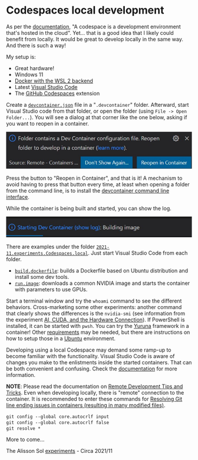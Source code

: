 # Codespaces local development

As per the [documentation](https://docs.github.com/en/codespaces/overview), "A codespace is a development environment that's hosted in the cloud". Yet... that is a good idea that I likely could benefit from locally. It would be great to develop locally in the same way. And there is such a way!

My setup is:

- Great hardware!
- Windows 11
- [Docker with the WSL 2 backend](https://docs.docker.com/desktop/windows/wsl/)
- Latest [Visual Studio Code](https://code.visualstudio.com/Download)
- The [GitHub Codespaces](https://marketplace.visualstudio.com/items?itemName=GitHub.codespaces) extension

Create a [`devcontainer.json`](https://code.visualstudio.com/docs/remote/devcontainerjson-reference) file in a "`.devcontainer`" folder. Afterward, start Visual Studio code from that folder, or open the folder (using `File -> Open Folder...`). You will see a dialog at that corner like the one below, asking if you want to reopen in a container.

![Reopen in container](2021-11.experiments.Codespaces.local/2021-11.vscode.reopen.in.container.jpg)

Press the button to "Reopen in Container", and that is it! A mechanism to avoid having to press that button every time, at least when opening a folder from the command line, is to install the [devcontainer command line interface](https://code.visualstudio.com/docs/remote/devcontainer-cli).

While the container is being built and started, you can show the log.

![Show log](2021-11.experiments.Codespaces.local/2021-11.vscode.show.log.jpg)

There are examples under the folder [`2021-11.experiments.Codespaces.local`](./2021-11.experiments.Codespaces.local/). Just start Visual Studio Code from each folder.

- [`build.dockerfile`](./2021-11.experiments.Codespaces.local/build.dockerfile/): builds a Dockerfile based on Ubuntu distribution and install some dev tools.
- [`run.image`](./2021-11.experiments.Codespaces.local/run.image/): downloads a common NVIDIA image and starts the container with parameters to use GPUs.

Start a terminal window and try the `whoami` command to see the different behaviors. Cross-marketing some other experiments: another command that clearly shows the differences is the `nvidia-smi` (see information from the experiment [AI, CUDA, and the Hardware Connection](https://github.com/alissonsol/experiments/blob/main/2021/2021-11.experiments.CUDA.md)). If PowerShell is installed, it can be started with `pwsh`. You can try the [Yuruna](https://github.com/alissonsol/yuruna) framework in a container! Other [requirements](https://github.com/alissonsol/yuruna/blob/main/docs/requirements.md) may be needed, but there are instructions on how to setup those in a [Ubuntu](https://github.com/alissonsol/yuruna/blob/main/docs/ubuntu.md) environment.

Developing using a local Codespace may demand some ramp-up to become familiar with the functionality. Visual Studio Code is aware of changes you make to the enlistments inside the started containers. That can be both convenient and confusing. Check the [documentation](https://code.visualstudio.com/docs/remote/codespaces) for more information.

**NOTE**: Please read the documentation on [Remote Development Tips and Tricks](https://code.visualstudio.com/docs/remote/troubleshooting). Even when developing locally, there is "remote" connection to the container. It is recommended to enter these commands for [Resolving Git line ending issues in containers (resulting in many modified files)](https://code.visualstudio.com/docs/remote/troubleshooting#_resolving-git-line-ending-issues-in-containers-resulting-in-many-modified-files).

```shell
git config --global core.autocrlf input
git config --global core.autocrlf false
git resolve *
```

More to come...

The Alisson Sol [experiments](https://github.com/alissonsol/experiments) - Circa 2021/11
